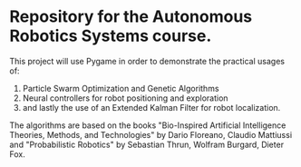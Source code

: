 # Repository for the Autonomous Robotics Systems course.
This project will use Pygame in order to demonstrate the practical usages of:
1) Particle Swarm Optimization and Genetic Algorithms
2) Neural controllers for robot positioning and exploration
3) and lastly the use of an Extended Kalman Filter for robot localization.

The algorithms are based on the books "Bio-Inspired Artificial Intelligence
Theories, Methods, and Technologies" by Dario Floreano, Claudio Mattiussi and "Probabilistic Robotics" by Sebastian Thrun, Wolfram Burgard, Dieter Fox.
